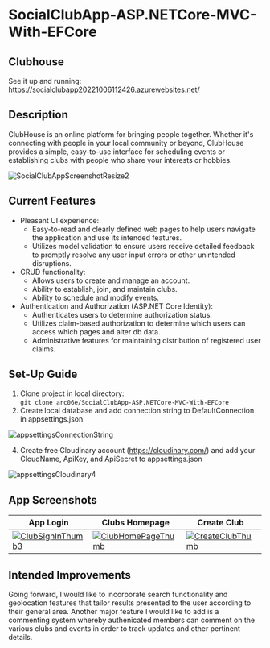 # SocialClubApp-ASP.NETCore-MVC-With-EFCore

## Clubhouse
See it up and running: https://socialclubapp20221006112426.azurewebsites.net/

## Description

ClubHouse is an online platform for bringing people together. Whether it's connecting with people in your local community or beyond, ClubHouse provides a simple, easy-to-use interface for scheduling events or establishing clubs with people who share your interests or hobbies.

![SocialClubAppScreenshotResize2](https://user-images.githubusercontent.com/91097715/195120960-f829ab91-f348-4332-8ad7-e87fa7ad5041.jpg)

<!--
## Origin

I built this MVC ASP.NET Core app in .NET 6 in order to better acquaint myself with ASP.NET Core's Identity Framework. Through designing and building this app, I was able to learn about key features of the Identity Framework - such as authentication and authorization - and the ways in which you can restrict user access to parts of the app through assigning roles and claims in order to create a more secure app.
-->

## Current Features

 * Pleasant UI experience:
   * Easy-to-read and clearly defined web pages to help users navigate the application and use its intended features.
   * Utilizes model validation to ensure users receive detailed feedback to promptly resolve any user input errors or other unintended disruptions.
 * CRUD functionality:
   * Allows users to create and manage an account.
   * Ability to establish, join, and maintain clubs.
   * Ability to schedule and modify events. 
 * Authentication and Authorization (ASP.NET Core Identity):
   * Authenticates users to determine authorization status.
   * Utilizes claim-based authorization to determine which users can access which pages and alter db data.
   * Administrative features for maintaining distribution of registered user claims.   

<!-- * Seeds database with sample data to demonstrate app's key features. -->

## Set-Up Guide
1. Clone project in local directory:<br/>
``` git clone arc06e/SocialClubApp-ASP.NETCore-MVC-With-EFCore ```
2. Create local database and add connection string to DefaultConnection in appsettings.json

![appsettingsConnectionString](https://user-images.githubusercontent.com/91097715/195206516-5327b569-4f5f-4192-9bb9-3a5ee9f2aaf7.jpg)


4. Create free Cloudinary account (https://cloudinary.com/) and add your CloudName, ApiKey, and ApiSecret to appsettings.json 

![appsettingsCloudinary4](https://user-images.githubusercontent.com/91097715/195207067-51977ff9-bdcd-41f5-9b04-c927be7a264c.jpg)


<!-- ![appsettings json2](https://user-images.githubusercontent.com/91097715/195206015-50b89802-4b2a-4494-b872-3464d684c13a.jpg) -->


<!-- 
NEED SECTION ON HOW TO CLONE/FORK APP, CONFIGURE DB, CLOUDINARY, ETC
1. CLONE/FORK
  - CLONE PROJECT
  - *INCLUDE CODE ``` https://github.com/arc06e/SocialClubApp-ASP.NETCore-MVC-With-EFCore.git ```*
2. SET UP LOCAL DB/ADD CONNECTION STRING TO APPSETTINGS
3. CREATE CLOUDINARY ACCOUNT
-->
 


 
## App Screenshots

| App Login | Clubs Homepage | Create Club | Club Details | Edit Club | Delete Club |
| ------------- | ------------- | --- | --- | --- | --- |
| [![ClubSignInThumb3](https://user-images.githubusercontent.com/91097715/195196601-e83edbcb-048a-400f-8a1c-d4df3b776a6f.jpg)](https://user-images.githubusercontent.com/91097715/196776992-4ec35cf8-1dad-4aaf-8444-3990af5fcaad.jpg) | [![ClubHomePageThumb](https://user-images.githubusercontent.com/91097715/195196794-60892407-e7eb-441e-bd50-7b5005ecef36.jpg)](https://user-images.githubusercontent.com/91097715/196776587-ee3ae7c7-30cd-4626-a4ac-32f91bec0bf7.jpg) | [![CreateClubThumb](https://user-images.githubusercontent.com/91097715/195197226-e4f315f5-9650-4d08-ab1b-bfc9ae027be4.jpg)](https://user-images.githubusercontent.com/91097715/196778123-0176c66c-7262-4021-af79-7b60e7c33417.jpg) | [![ReadClubThumb](https://user-images.githubusercontent.com/91097715/195197523-806922a1-1460-478a-be56-b36da0ae9798.jpg)](https://user-images.githubusercontent.com/91097715/196810548-c626904d-1d3d-4317-956d-78c7bf16d1be.jpg) | [![EditClubThumb](https://user-images.githubusercontent.com/91097715/195197723-1172b059-ee77-4f8f-aaf3-3e247cf9ae59.jpg)](https://user-images.githubusercontent.com/91097715/195200026-51fcee5e-fa21-4789-8596-ba7b05c921f7.jpg) | [![DeleteClubThumb](https://user-images.githubusercontent.com/91097715/195197903-f114dbd2-8782-4865-a3d7-7a5c115c1a27.jpg)](https://user-images.githubusercontent.com/91097715/195200111-bb9d9345-6d44-424e-98ee-c408b65e1f96.jpg) |


## Intended Improvements

Going forward, I would like to incorporate search functionality and geolocation features that tailor results presented to the user according to their general area.  Another major feature I would like to add is a commenting system whereby authenicated members can comment on the various clubs and events in order to track updates and other pertinent details. 

<!--
![ClubHouseHomepage](https://user-images.githubusercontent.com/91097715/167471401-5dd897b3-23c0-4948-81b8-c46b97bf5178.JPG)

![ClubHouseListUsers](https://user-images.githubusercontent.com/91097715/167471424-463dfe25-d149-4214-b7d5-c21bb1d51fc3.JPG)


<![ClubHouseEditUser](https://user-images.githubusercontent.com/91097715/167471429-f74ae533-a31c-4fd4-882b-4a85e2734ae9.JPG)


-->
